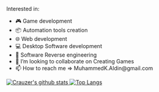 <p dir="auto">Interested in:</p>

<ul dir="auto">
<li><g-emoji class="g-emoji" alias="video_game" fallback-src="https://github.githubassets.com/images/icons/emoji/unicode/1f3ae.png">
  🎮
  </g-emoji> 
  Game development
</li>
  
<li><g-emoji class="g-emoji" alias="package" fallback-src="https://github.githubassets.com/images/icons/emoji/unicode/1f4e6.png">
  📦
  </g-emoji> 
  Automation tools creation
</li>
  
<li><g-emoji class="g-emoji" alias="computer" fallback-src="https://github.githubassets.com/images/icons/emoji/unicode/1f4bb.png">
  🌐
  </g-emoji> 
  Web development 
 </li>
  
<li><g-emoji class="g-emoji" alias="computer" fallback-src="https://github.githubassets.com/images/icons/emoji/unicode/1f4bb.png">
  💻
  </g-emoji> 
  Desktop Software development
 </li>
  
<li><g-emoji class="g-emoji" alias="closed_lock_with_key" fallback-src="https://github.githubassets.com/images/icons/emoji/unicode/1f510.png">
  🔐
  </g-emoji> 
  Software Reverse engineering
</li>

<li><g-emoji class="g-emoji" alias="closed_lock_with_key" fallback-src="https://github.githubassets.com/images/icons/emoji/unicode/1f510.png">
  💞️
  </g-emoji> 
  I’m looking to collaborate on Creating Games
</li>
 
 <li><g-emoji class="g-emoji" alias="closed_lock_with_key" fallback-src="https://github.githubassets.com/images/icons/emoji/unicode/1f510.png">
  📫
  </g-emoji> 
  How to reach me => MuhammedK.Aldin@gmail.com
</li>
</ul>
<p dir="auto"><a target="_blank" rel="noopener noreferrer" href="https://camo.githubusercontent.com/fba9fb3c111bb3dee611b811d3b1ea19fcb13d942b8b2bb3e43e3f44168fa728/68747470733a2f2f6769746875622d726561646d652d73746174732e76657263656c2e6170702f6170693f757365726e616d653d637261757a65722673686f775f69636f6e733d74727565267468656d653d746f6b796f6e69676874">
  
<img src="https://camo.githubusercontent.com/fba9fb3c111bb3dee611b811d3b1ea19fcb13d942b8b2bb3e43e3f44168fa728/68747470733a2f2f6769746875622d726561646d652d73746174732e76657263656c2e6170702f6170693f757365726e616d653d637261757a65722673686f775f69636f6e733d74727565267468656d653d746f6b796f6e69676874" alt="Crauzer's github stats" data-canonical-src="https://github-readme-stats.vercel.app/api?username=MuhammedKAldin&amp;show_icons=true&amp;theme=tokyonight&count_private=true" style="max-width: 100%;">
</a>
  
<a href="https://github.com/anuraghazra/github-readme-stats">
<img src="https://camo.githubusercontent.com/c47ba99811b69834e56df58e398631780407d7eaed4dfa84195dc4b3e1069ce7/68747470733a2f2f6769746875622d726561646d652d73746174732e76657263656c2e6170702f6170692f746f702d6c616e67732f3f757365726e616d653d437261757a6572266c61796f75743d636f6d70616374267468656d653d746f6b796f6e69676874" alt="Top Langs" data-canonical-src="https://github-readme-stats.vercel.app/api/top-langs/?username=MuhammedKAldin&amp;layout=compact&amp;theme=tokyonight&count_private=true" style="max-width: 100%;">
</a>
</p>

<!---
MuhammedKAldin/MuhammedKAldin is a ✨ special ✨ repository because its `README.md` (this file) appears on your GitHub profile.
You can click the Preview link to take a look at your changes.
--->
